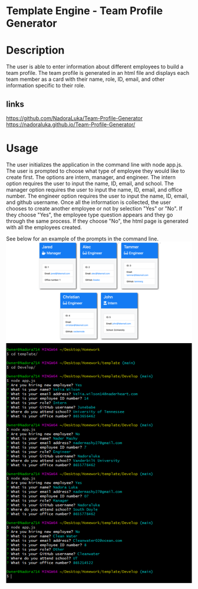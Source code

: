 # Template Engine - Team Profile Generator

# Description

The user is able to enter information about different employees to build a team profile. The team profile is generated in an html file and displays each team member as a card with their name, role, ID, email, and other information specific to their role.

## links

https://github.com/NadoraLuka/Team-Profile-Generator
https://nadoraluka.github.io/Team-Profile-Generator/

# Usage

The user initializes the application in the command line with node app.js. The user is prompted to choose what type of employee they would like to create first. The options are intern, manager, and engineer.
The intern option requires the user to input the name, ID, email, and school.
The manager option requires the user to input the name, ID, email, and office number.
The engineer option requires the user to input the name, ID, email, and github username.
Once all the information is collected, the user chooses to create another employee or not by selection "Yes" or "No".
If they choose "Yes", the employee type question appears and they go through the same process.
If they choose "No", the html page is generated with all the employees created.

See below for an example of the prompts in the command line.
![Employee Summary 1](./Assets/10-OOP-homework-demo-2.png)
![Employee Summary 2](./Assets/Capture.PNG)
